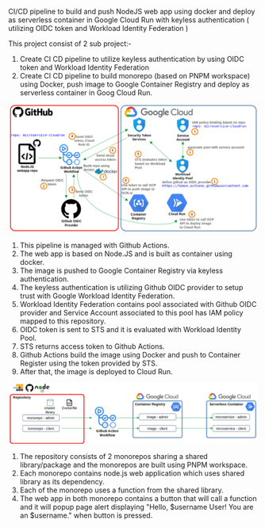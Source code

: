 CI/CD pipeline to build and push NodeJS web app using docker and deploy as serverless container in Google Cloud Run with keyless authentication ( utilizing OIDC token and Workload Identity Federation )

This project consist of 2 sub project:-
1. Create CI CD pipeline to utilize keyless authentication by using OIDC token and Workload Identity Federation
2. Create CI CD pipeline to build monorepo (based on PNPM workspace) using Docker, push image to Google Container Registry and deploy as serverless container in Goog Cloud Run.


![alt text](diagram.png)

1. This pipeline is managed with Github Actions.
2. The web app is based on Node.JS and is built as container using docker.
3. The image is pushed to Google Container Registry via keyless authentication.
4. The keyless authentication is utilizing Github OIDC provider to setup trust with Google Workload Identity Federation.
5. Workload Identity Federation contains pool associated with Github OIDC provider and Service Account associated to this pool has IAM policy mapped to this repository.
6. OIDC token is sent to STS and it is evaluated with Workload Identity Pool.
7. STS returns access token to Github Actions.
8. Github Actions build the image using Docker and push to Container Register using the token provided by STS.
9. After that, the image is deployed to Cloud Run.


![alt text](diagram2.png)

1. The repository consists of 2 monorepos sharing a shared library/package and the monorepos are built using PNPM workspace.
2. Each monorepo contains node.js web application which uses shared library as its dependency.
3. Each of the monorepo uses a function from the shared library.
4. The web app in both monorepo contains a button that will call a function and it will popup page alert displaying "Hello, $username User! You are an $username." when button is pressed.

